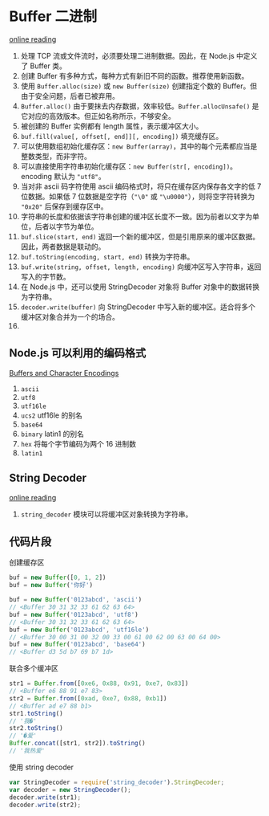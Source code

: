 # Buffer 二进制

[online reading](https://nodejs.org/api/buffer.html)

1. 处理 TCP 流或文件流时，必须要处理二进制数据。因此，在 Node.js 中定义了 Buffer 类。
2. 创建 Buffer 有多种方式，每种方式有新旧不同的函数。推荐使用新函数。
3. 使用 `Buffer.alloc(size)` 或 `new Buffer(size)` 创建指定个数的 Buffer。但由于安全问题，后者已被弃用。
4. `Buffer.alloc()` 由于要抹去内存数据，效率较低。`Buffer.allocUnsafe()` 是它对应的高效版本。但正如名称所示，不够安全。
5. 被创建的 Buffer 实例都有 length 属性，表示缓冲区大小。
6. `buf.fill(value[, offset[, end]][, encoding])` 填充缓存区。
7. 可以使用数组初始化缓存区：`new Buffer(array)`，其中的每个元素都应当是整数类型，而非字符。
8. 可以直接使用字符串初始化缓存区：`new Buffer(str[, encoding])`。encoding 默认为 `"utf8"`。
9. 当对非 ascii 码字符使用 ascii 编码格式时，将只在缓存区内保存各文字的低 7 位数据。如果低 7 位数据是空字符（`"\0"` 或 `"\u0000"`），则将空字符转换为 `"0x20"` 后保存到缓存区中。
10. 字符串的长度和依据该字符串创建的缓冲区长度不一致。因为前者以文字为单位，后者以字节为单位。
11. `buf.slice(start, end)` 返回一个新的缓冲区，但是引用原来的缓冲区数据。因此，两者数据是联动的。
12. `buf.toString(encoding, start, end)` 转换为字符串。
13. `buf.write(string, offset, length, encoding)` 向缓冲区写入字符串，返回写入的字节数。
14. 在 Node.js 中，还可以使用 StringDecoder 对象将 Buffer 对象中的数据转换为字符串。
15. `decoder.write(buffer)` 向 StringDecoder 中写入新的缓冲区。适合将多个缓冲区对象合并为一个的场合。
16. 

## Node.js 可以利用的编码格式

[Buffers and Character Encodings](https://nodejs.org/api/buffer.html#buffer_buffers_and_character_encodings)

1. `ascii`
2. `utf8`
3. `utf16le`
4. `ucs2` utf16le 的别名
5. `base64`
6. `binary` latin1 的别名
7. `hex` 将每个字节编码为两个 16 进制数
8. `latin1`

## String Decoder

[online reading](https://nodejs.org/api/string_decoder.html)

1. `string_decoder` 模块可以将缓冲区对象转换为字符串。

## 代码片段

创建缓存区

```js
buf = new Buffer([0, 1, 2])
buf = new Buffer('你好')

buf = new Buffer('0123abcd', 'ascii')
// <Buffer 30 31 32 33 61 62 63 64>
buf = new Buffer('0123abcd', 'utf8')
// <Buffer 30 31 32 33 61 62 63 64>
buf = new Buffer('0123abcd', 'utf16le')
// <Buffer 30 00 31 00 32 00 33 00 61 00 62 00 63 00 64 00>
buf = new Buffer('0123abcd', 'base64')
// <Buffer d3 5d b7 69 b7 1d>
```

联合多个缓冲区

```js
str1 = Buffer.from([0xe6, 0x88, 0x91, 0xe7, 0x83])
// <Buffer e6 88 91 e7 83>
str2 = Buffer.from([0xad, 0xe7, 0x88, 0xb1])
// <Buffer ad e7 88 b1>
str1.toString()
// '我�'
str2.toString()
// '�爱'
Buffer.concat([str1, str2]).toString()
// '我热爱'
```

使用 string decoder

```js
var StringDecoder = require('string_decoder').StringDecoder;
var decoder = new StringDecoder();
decoder.write(str1);
decoder.write(str2);
```